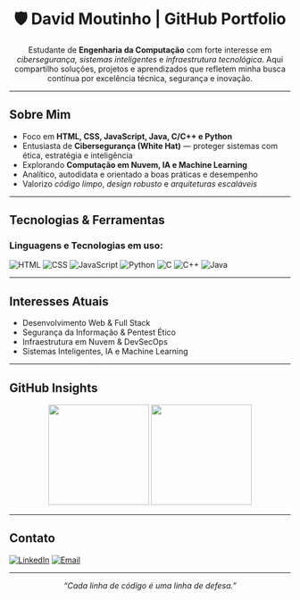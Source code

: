 <h1 align="center">🛡️ David Moutinho | GitHub Portfolio</h1>

<p align="center">
Estudante de <strong>Engenharia da Computação</strong> com forte interesse em <em>cibersegurança, sistemas inteligentes</em> e <em>infraestrutura tecnológica</em>. Aqui compartilho soluções, projetos e aprendizados que refletem minha busca contínua por excelência técnica, segurança e inovação. 
</p>

---

## Sobre Mim

-  Foco em <strong>HTML, CSS, JavaScript, Java, C/C++ e Python</strong>  
-  Entusiasta de <strong>Cibersegurança (White Hat)</strong> — proteger sistemas com ética, estratégia e inteligência  
-  Explorando <strong>Computação em Nuvem, IA e Machine Learning</strong>  
-  Analítico, autodidata e orientado a boas práticas e desempenho  
-  Valorizo <em>código limpo</em>, <em>design robusto</em> e <em>arquiteturas escaláveis</em>  

---

## Tecnologias & Ferramentas

### Linguagens e Tecnologias em uso:

![HTML](https://img.shields.io/badge/HTML-0D1117?style=for-the-badge&logo=html5&logoColor=white)
![CSS](https://img.shields.io/badge/CSS-0D1117?style=for-the-badge&logo=css3&logoColor=white)
![JavaScript](https://img.shields.io/badge/JavaScript-0D1117?style=for-the-badge&logo=javascript&logoColor=white)
![Python](https://img.shields.io/badge/Python-0D1117?style=for-the-badge&logo=python&logoColor=white)
![C](https://img.shields.io/badge/C-0D1117?style=for-the-badge&logo=c&logoColor=white)
![C++](https://img.shields.io/badge/C++-0D1117?style=for-the-badge&logo=cplusplus&logoColor=white)
![Java](https://img.shields.io/badge/Java-0D1117?style=for-the-badge&logo=java&logoColor=white)

---

## Interesses Atuais

- Desenvolvimento Web & Full Stack  
- Segurança da Informação & Pentest Ético  
- Infraestrutura em Nuvem & DevSecOps  
- Sistemas Inteligentes, IA e Machine Learning  

---

## GitHub Insights

<p align="center">
  <img src="https://github-readme-stats.vercel.app/api?username=Dav1994Moutinho&show_icons=true&theme=dark&hide_border=false&count_private=true" height="180" />
  <img src="https://github-readme-stats.vercel.app/api/top-langs/?username=Dav1994Moutinho&layout=compact&theme=dark&hide_border=false" height="180" />
</p>

---

## Contato

[![LinkedIn](https://img.shields.io/badge/LinkedIn-0D1117?style=for-the-badge&logo=linkedin&logoColor=white)](https://www.linkedin.com/in/david-moutinho-57253b137)
[![Email](https://img.shields.io/badge/Gmail-0D1117?style=for-the-badge&logo=gmail&logoColor=white)](mailto:davidmoutinho1994@gmail.com)

---

<p align="center"><em>“Cada linha de código é uma linha de defesa.”</em></p>
